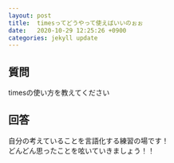 ```yaml
---
layout: post
title:  timesってどうやって使えばいいのぉぉ
date:   2020-10-29 12:25:26 +0900
categories: jekyll update
---
```

## 質問
timesの使い方を教えてください

## 回答
自分の考えていることを言語化する練習の場です！  
どんどん思ったことを呟いていきましょう！！
